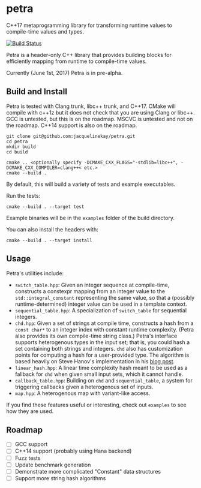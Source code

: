 # petra

C++17 metaprogramming library for transforming runtime values to compile-time values and types.

[![Build Status](https://travis-ci.org/jacquelinekay/petra.svg?branch=master)](https://travis-ci.org/jacquelinekay/petra)

Petra is a header-only C++ library that provides building blocks for efficiently mapping from runtime to compile-time values.

Currently (June 1st, 2017) Petra is in pre-alpha.

## Build and Install

Petra is tested with Clang trunk, libc++ trunk, and C++17. CMake will compile with c++1z but it does not check that you are using Clang or libc++. GCC is untested, but this is on the roadmap. MSCVC is untested and not on the roadmap. C++14 support is also on the roadmap.

```
git clone git@github.com:jacquelinekay/petra.git
cd petra
mkdir build
cd build

cmake .. <optionally specify -DCMAKE_CXX_FLAGS="-stdlib=libc++", -DCMAKE_CXX_COMPILER=clang++< etc.>
cmake --build .
```

By default, this will build a variety of tests and example executables.

Run the tests:

```
cmake --build . --target test
```

Example binaries will be in the `examples` folder of the build directory.

You can also install the headers with:

```
cmake --build . --target install
```

## Usage

Petra's utilities include:

- `switch_table.hpp`: Given an integer sequence at compile-time, constructs a constexpr mapping from an integer value to the `std::integral_constant` representing the same value, so that a (possibly runtime-determined) integer value can be used in a template context.
- `sequential_table.hpp`: A specialization of `switch_table` for sequential integers.
- `chd.hpp`: Given a set of strings at compile time, constructs a hash from a `const char*` to an integer index with constant runtime complexity. (Petra also provides its own compile-time string class.) Petra's interface supports heterogenous types in the input set; that is, you could hash a set containing both strings and integers. `chd` also has customization points for computing a hash for a user-provided type. The algorithm is based heavily on Steve Hanov's implementation in his [blog post](http://stevehanov.ca/blog/index.php?id=119).
- `linear_hash.hpp`: A linear time complexity hash meant to be used as a fallback for `chd` when given small input sets, which it cannot handle.
- `callback_table.hpp`: Building on `chd` and `sequential_table`, a system for triggering callbacks given a heterogenous set of inputs.
- `map.hpp`: A heterogenous map with variant-like access.

If you find these features useful or interesting, check out `examples` to see how they are used.

## Roadmap

- [ ] GCC support
- [ ] C++14 support (probably using Hana backend)
- [ ] Fuzz tests
- [ ] Update benchmark generation
- [ ] Demonstrate more complicated "Constant" data structures
- [ ] Support more string hash algorithms

